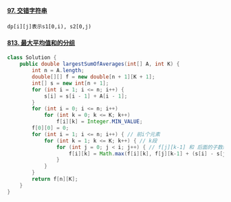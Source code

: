 #### [97. 交错字符串](https://leetcode-cn.com/problems/interleaving-string/)

```
dp[i][j]表示s1[0,i), s2[0,j)
```

#### [813. 最大平均值和的分组](https://leetcode-cn.com/problems/largest-sum-of-averages/)

```java
class Solution {
    public double largestSumOfAverages(int[] A, int K) {
        int n = A.length;
        double[][] f = new double[n + 1][K + 1];
        int[] s = new int[n + 1];
        for (int i = 1; i <= n; i++) {
            s[i] = s[i - 1] + A[i - 1];
        }
        for (int i = 0; i <= n; i++)
            for (int k = 0; k <= K; k++)
                f[i][k] = Integer.MIN_VALUE;
        f[0][0] = 0;
        for (int i = 1; i <= n; i++) { // 前i个元素
            for (int k = 1; k <= K; k++) { // k段
                for (int j = 0; j < i; j++) { // f[j][k-1] 和 后面的子数组[j+1, i]的平均数
                    f[i][k] = Math.max(f[i][k], f[j][k-1] + (s[i] - s[j]) / (double)(i-j));
                }
            }
        }
        return f[n][K];
    }
}
```
